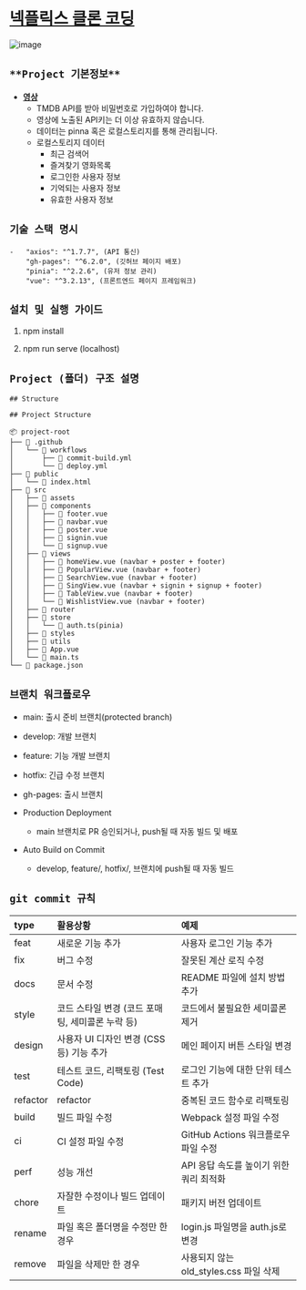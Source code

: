 # [넥플릭스 클론 코딩](https://yoo-sh.github.io/netflix_clone/#/)
![image](https://github.com/user-attachments/assets/00895e63-1861-4523-8b0b-84ee8a922a8a)
## `**Project 기본정보**`
* **[영상](https://youtu.be/edG9g7rg_2Y)**
    - TMDB API를 받아 비밀번호로 가입하여야 합니다.
    - 영상에 노출된 API키는 더 이상 유효하지 않습니다.
    - 데이터는 pinna 혹은 로컬스토리지를 통해 관리됩니다.
    - 로컬스토리지 데이터
        - 최근 검색어 
        - 즐겨찾기 영화목록
        - 로그인한 사용자 정보
        - 기억되는 사용자 정보
        - 유효한 사용자 정보


## `기술 스택 명시`
    -   "axios": "^1.7.7", (API 통신)
        "gh-pages": "^6.2.0", (깃허브 페이지 배포)
        "pinia": "^2.2.6", (유저 정보 관리)
        "vue": "^3.2.13", (프론트엔드 페이지 프레임워크)

## `설치 및 실행 가이드`

1. npm install

2. npm run serve (localhost)

## `Project (폴더) 구조 설명`
```
## Structure

## Project Structure

📦 project-root
├── 📂 .github
│   └── 📂 workflows
│       ├── 📄 commit-build.yml
│       └── 📄 deploy.yml
├── 📂 public
│   └── 📄 index.html
├── 📂 src
│   ├── 📂 assets
│   ├── 📂 components
│   │   ├── 📄 footer.vue
│   │   ├── 📄 navbar.vue
│   │   ├── 📄 poster.vue
│   │   ├── 📄 signin.vue
│   │   └── 📄 signup.vue
│   ├── 📂 views
│   │   ├── 📄 homeView.vue (navbar + poster + footer)
│   │   ├── 📄 PopularView.vue (navbar + footer)
│   │   ├── 📄 SearchView.vue (navbar + footer)
│   │   ├── 📄 SingView.vue (navbar + signin + signup + footer)
│   │   ├── 📄 TableView.vue (navbar + footer)
│   │   └── 📄 WishlistView.vue (navbar + footer)
│   ├── 📂 router
│   ├── 📂 store
│   │   └── 📄 auth.ts(pinia)
│   ├── 📂 styles
│   ├── 📂 utils
│   ├── 📄 App.vue
│   └── 📄 main.ts
└── 📄 package.json

```

## `브랜치 워크플로우`
* main: 출시 준비 브랜치(protected branch)
* develop: 개발 브랜치
* feature: 기능 개발 브랜치
* hotfix: 긴급 수정 브랜치
* gh-pages: 출시 브랜치

* Production Deployment
    -   main 브랜치로 PR 승인되거나, push될 때 자동 빌드 및 배포
* Auto Build on Commit
    -  develop, feature/, hotfix/, 브랜치에 push될 때 자동 빌드


## `git commit 규칙`

|type|활용상황|예제|
|:---|:---|:---|
|feat|새로운 기능 추가|사용자 로그인 기능 추가|
|fix|버그 수정|잘못된 계산 로직 수정|
|docs|문서 수정|README 파일에 설치 방법 추가|
|style|코드 스타일 변경 (코드 포매팅, 세미콜론 누락 등)|코드에서 불필요한 세미콜론 제거|
|design|사용자 UI 디자인 변경 (CSS 등) 기능 추가|메인 페이지 버튼 스타일 변경|
|test|테스트 코드, 리팩토링 (Test Code)|로그인 기능에 대한 단위 테스트 추가|
|refactor|refactor|중복된 코드 함수로 리팩토링|
|build|빌드 파일 수정|Webpack 설정 파일 수정|
|ci|CI 설정 파일 수정|GitHub Actions 워크플로우 파일 수정|
|perf|성능 개선|API 응답 속도를 높이기 위한 쿼리 최적화|
|chore|자잘한 수정이나 빌드 업데이트|패키지 버전 업데이트|
|rename|파일 혹은 폴더명을 수정만 한 경우|login.js 파일명을 auth.js로 변경|
|remove|파일을 삭제만 한 경우|사용되지 않는 old_styles.css 파일 삭제|

